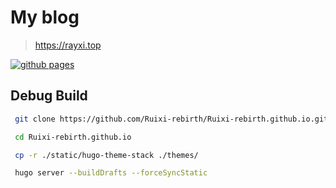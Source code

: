 # My blog

> https://rayxi.top

[![github pages](https://github.com/ruixi-rebirth/ruixi-rebirth.github.io/actions/workflows/gh_pages.yml/badge.svg)](https://github.com/ruixi-rebirth/ruixi-rebirth.github.io/actions/workflows/gh_pages.yml)

## Debug Build

```bash
 git clone https://github.com/Ruixi-rebirth/Ruixi-rebirth.github.io.git --branch=source --depth=1

 cd Ruixi-rebirth.github.io

 cp -r ./static/hugo-theme-stack ./themes/

 hugo server --buildDrafts --forceSyncStatic
```
